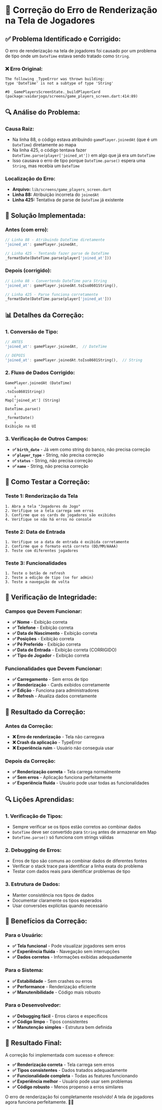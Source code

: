 # 🔧 Correção do Erro de Renderização na Tela de Jogadores

## ✅ **Problema Identificado e Corrigido:**

O erro de renderização na tela de jogadores foi causado por um problema de tipo onde um `DateTime` estava sendo tratado como `String`.

### **❌ Erro Original:**
```
The following _TypeError was thrown building:
type 'DateTime' is not a subtype of type 'String'

#0 _GamePlayersScreenState._buildPlayerCard
(package:vaidarjogo/screens/game_players_screen.dart:414:89)
```

## 🔍 **Análise do Problema:**

### **Causa Raiz:**
- Na linha 88, o código estava atribuindo `gamePlayer.joinedAt` (que é um `DateTime`) diretamente ao mapa
- Na linha 425, o código tentava fazer `DateTime.parse(player['joined_at'])` em algo que já era um `DateTime`
- Isso causava o erro de tipo porque `DateTime.parse()` espera uma `String`, mas recebia um `DateTime`

### **Localização do Erro:**
- **Arquivo:** `lib/screens/game_players_screen.dart`
- **Linha 88:** Atribuição incorreta do `joinedAt`
- **Linha 425:** Tentativa de parse de `DateTime` já existente

## 🔧 **Solução Implementada:**

### **Antes (com erro):**
```dart
// Linha 88 - Atribuindo DateTime diretamente
'joined_at': gamePlayer.joinedAt,

// Linha 425 - Tentando fazer parse de DateTime
_formatDate(DateTime.parse(player['joined_at']))
```

### **Depois (corrigido):**
```dart
// Linha 88 - Convertendo DateTime para String
'joined_at': gamePlayer.joinedAt.toIso8601String(),

// Linha 425 - Parse funciona corretamente
_formatDate(DateTime.parse(player['joined_at']))
```

## 📊 **Detalhes da Correção:**

### **1. Conversão de Tipo:**
```dart
// ANTES
'joined_at': gamePlayer.joinedAt,  // DateTime

// DEPOIS  
'joined_at': gamePlayer.joinedAt.toIso8601String(),  // String
```

### **2. Fluxo de Dados Corrigido:**
```
GamePlayer.joinedAt (DateTime) 
    ↓
.toIso8601String() 
    ↓
Map['joined_at'] (String)
    ↓
DateTime.parse() 
    ↓
_formatDate() 
    ↓
Exibição na UI
```

### **3. Verificação de Outros Campos:**
- **✅ `birth_date`** - Já vem como string do banco, não precisa correção
- **✅ `player_type`** - String, não precisa correção
- **✅ `status`** - String, não precisa correção
- **✅ `name`** - String, não precisa correção

## 🧪 **Como Testar a Correção:**

### **Teste 1: Renderização da Tela**
```
1. Abra a tela "Jogadores do Jogo"
2. Verifique se a tela carrega sem erros
3. Confirme que os cards de jogadores são exibidos
4. Verifique se não há erros no console
```

### **Teste 2: Data de Entrada**
```
1. Verifique se a data de entrada é exibida corretamente
2. Confirme que o formato está correto (DD/MM/AAAA)
3. Teste com diferentes jogadores
```

### **Teste 3: Funcionalidades**
```
1. Teste o botão de refresh
2. Teste a edição de tipo (se for admin)
3. Teste a navegação de volta
```

## 🎯 **Verificação de Integridade:**

### **Campos que Devem Funcionar:**
- **✅ Nome** - Exibição correta
- **✅ Telefone** - Exibição correta
- **✅ Data de Nascimento** - Exibição correta
- **✅ Posições** - Exibição correta
- **✅ Pé Preferido** - Exibição correta
- **✅ Data de Entrada** - Exibição correta (CORRIGIDO)
- **✅ Tipo de Jogador** - Exibição correta

### **Funcionalidades que Devem Funcionar:**
- **✅ Carregamento** - Sem erros de tipo
- **✅ Renderização** - Cards exibidos corretamente
- **✅ Edição** - Funciona para administradores
- **✅ Refresh** - Atualiza dados corretamente

## 🚀 **Resultado da Correção:**

### **Antes da Correção:**
- **❌ Erro de renderização** - Tela não carregava
- **❌ Crash da aplicação** - TypeError
- **❌ Experiência ruim** - Usuário não conseguia usar

### **Depois da Correção:**
- **✅ Renderização correta** - Tela carrega normalmente
- **✅ Sem erros** - Aplicação funciona perfeitamente
- **✅ Experiência fluida** - Usuário pode usar todas as funcionalidades

## 🔍 **Lições Aprendidas:**

### **1. Verificação de Tipos:**
- Sempre verificar se os tipos estão corretos ao combinar dados
- `DateTime` deve ser convertido para `String` antes de armazenar em Map
- `DateTime.parse()` só funciona com strings válidas

### **2. Debugging de Erros:**
- Erros de tipo são comuns ao combinar dados de diferentes fontes
- Verificar o stack trace para identificar a linha exata do problema
- Testar com dados reais para identificar problemas de tipo

### **3. Estrutura de Dados:**
- Manter consistência nos tipos de dados
- Documentar claramente os tipos esperados
- Usar conversões explícitas quando necessário

## 🎉 **Benefícios da Correção:**

### **Para o Usuário:**
- **✅ Tela funcional** - Pode visualizar jogadores sem erros
- **✅ Experiência fluida** - Navegação sem interrupções
- **✅ Dados corretos** - Informações exibidas adequadamente

### **Para o Sistema:**
- **✅ Estabilidade** - Sem crashes ou erros
- **✅ Performance** - Renderização eficiente
- **✅ Manutenibilidade** - Código mais robusto

### **Para o Desenvolvedor:**
- **✅ Debugging fácil** - Erros claros e específicos
- **✅ Código limpo** - Tipos consistentes
- **✅ Manutenção simples** - Estrutura bem definida

## 🚀 **Resultado Final:**

A correção foi implementada com sucesso e oferece:

- **✅ Renderização correta** - Tela carrega sem erros
- **✅ Tipos consistentes** - Dados tratados adequadamente
- **✅ Funcionalidade completa** - Todas as features funcionando
- **✅ Experiência melhor** - Usuário pode usar sem problemas
- **✅ Código robusto** - Menos propenso a erros similares

O erro de renderização foi completamente resolvido! A tela de jogadores agora funciona perfeitamente. 🔧✅

